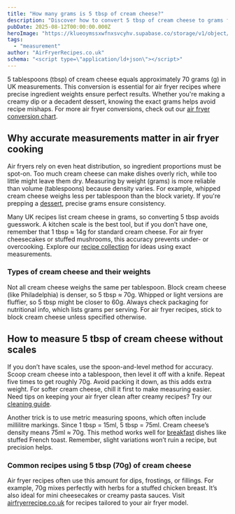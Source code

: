 ```yaml
---
title: "How many grams is 5 tbsp of cream cheese?"
description: "Discover how to convert 5 tbsp of cream cheese to grams for perfect air fryer recipes every time. Get accurate measurements now!"
pubDate: 2025-08-12T00:00:00.000Z
heroImage: "https://klueoymssxwfnxsvcyhv.supabase.co/storage/v1/object/public/md/how-many-grams-is-5-tbsp-of-cream-cheese-bfdae04f.webp"
tags:
  - "measurement"
author: "AirFryerRecipes.co.uk"
schema: "<script type=\"application/ld+json\"></script>"
---
```


<p>5 tablespoons (tbsp) of cream cheese equals approximately 70 grams (g) in UK measurements. This conversion is essential for air fryer recipes where precise ingredient weights ensure perfect results. Whether you're making a creamy dip or a decadent dessert, knowing the exact grams helps avoid recipe mishaps. For more air fryer conversions, check out our <a href=https://www.airfryerrecipe.co.uk/air-fryer-conversion-chart>air fryer conversion chart</a>.</p>  

<h2>Why accurate measurements matter in air fryer cooking</h2>  
<p>Air fryers rely on even heat distribution, so ingredient proportions must be spot-on. Too much cream cheese can make dishes overly rich, while too little might leave them dry. Measuring by weight (grams) is more reliable than volume (tablespoons) because density varies. For example, whipped cream cheese weighs less per tablespoon than the block variety. If you're prepping a <a href=https://www.airfryerrecipe.co.uk/recipe-category/dessert>dessert</a>, precise grams ensure consistency.</p>  

<p>Many UK recipes list cream cheese in grams, so converting 5 tbsp avoids guesswork. A kitchen scale is the best tool, but if you don’t have one, remember that 1 tbsp ≈ 14g for standard cream cheese. For air fryer cheesecakes or stuffed mushrooms, this accuracy prevents under- or overcooking. Explore our <a href=https://www.airfryerrecipe.co.uk/recipes>recipe collection</a> for ideas using exact measurements.</p>  

<h3>Types of cream cheese and their weights</h3>  
<p>Not all cream cheese weighs the same per tablespoon. Block cream cheese (like Philadelphia) is denser, so 5 tbsp ≈ 70g. Whipped or light versions are fluffier, so 5 tbsp might be closer to 60g. Always check packaging for nutritional info, which lists grams per serving. For air fryer recipes, stick to block cream cheese unless specified otherwise.</p>  

<h2>How to measure 5 tbsp of cream cheese without scales</h2>  
<p>If you don’t have scales, use the spoon-and-level method for accuracy. Scoop cream cheese into a tablespoon, then level it off with a knife. Repeat five times to get roughly 70g. Avoid packing it down, as this adds extra weight. For softer cream cheese, chill it first to make measuring easier. Need tips on keeping your air fryer clean after creamy recipes? Try our <a href=https://www.airfryerrecipe.co.uk/air-fryer-cleaner>cleaning guide</a>.</p>  

<p>Another trick is to use metric measuring spoons, which often include millilitre markings. Since 1 tbsp = 15ml, 5 tbsp = 75ml. Cream cheese’s density means 75ml ≈ 70g. This method works well for <a href=https://www.airfryerrecipe.co.uk/recipe-category/breakfast>breakfast</a> dishes like stuffed French toast. Remember, slight variations won’t ruin a recipe, but precision helps.</p>  

<h3>Common recipes using 5 tbsp (70g) of cream cheese</h3>  
<p>Air fryer recipes often use this amount for dips, frostings, or fillings. For example, 70g mixes perfectly with herbs for a stuffed chicken breast. It’s also ideal for mini cheesecakes or creamy pasta sauces. Visit <a href=https://www.airfryerrecipe.co.uk>airfryerrecipe.co.uk</a> for recipes tailored to your air fryer model.</p>